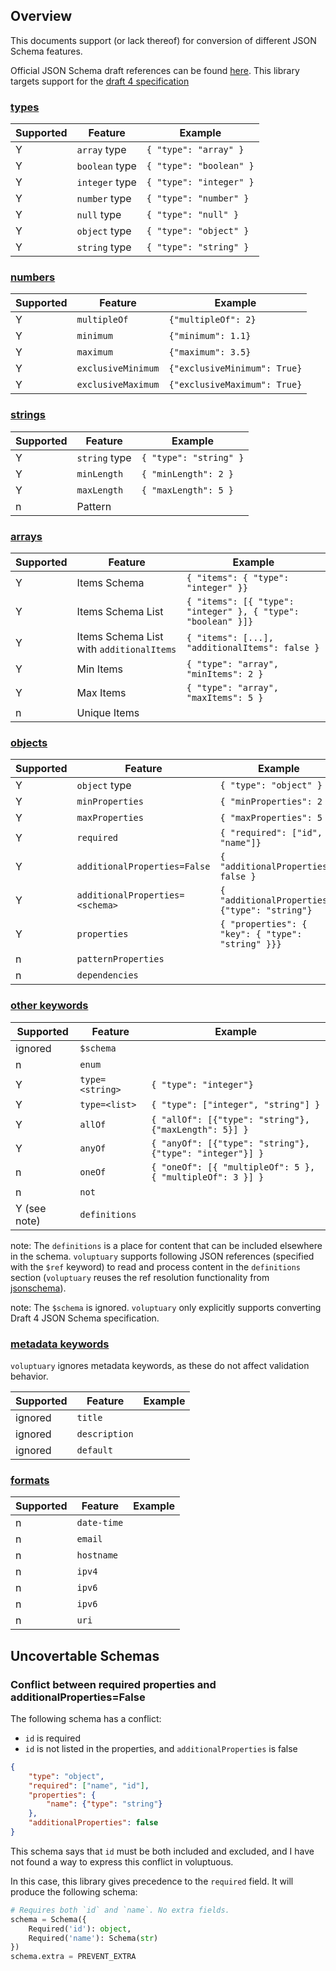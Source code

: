Overview
--------

This documents support (or lack thereof) for conversion of different JSON
Schema features.

Official JSON Schema draft references can be found
[here](http://json-schema.org/specification-links.html). This library targets
support for the [draft 4 specification](https://tools.ietf.org/html/draft-fge-json-schema-validation-00)


### [types](https://tools.ietf.org/html/draft-zyp-json-schema-04#section-3.5)

Supported | Feature                | Example
--------- | ---------------------- | -------
Y         | `array` type           | `{ "type": "array" }`
Y         | `boolean` type         | `{ "type": "boolean" }`
Y         | `integer` type         | `{ "type": "integer" }`
Y         | `number` type          | `{ "type": "number" }`
Y         | `null` type            | `{ "type": "null" }`
Y         | `object` type          | `{ "type": "object" }`
Y         | `string` type          | `{ "type": "string" }`


### [numbers](https://tools.ietf.org/html/draft-fge-json-schema-validation-00#section-5)

Supported | Feature                | Example
--------- | ---------------------- | -------
Y         | `multipleOf`           | `{"multipleOf": 2}`
Y         | `minimum`              | `{"minimum": 1.1}`
Y         | `maximum`              | `{"maximum": 3.5}`
Y         | `exclusiveMinimum`     | `{"exclusiveMinimum": True}`
Y         | `exclusiveMaximum`     | `{"exclusiveMaximum": True}`


### [strings](https://tools.ietf.org/html/draft-fge-json-schema-validation-00#section-5.2)

Supported | Feature       | Example
--------- | ------------- | -------
Y         | `string` type | `{ "type": "string" }`
Y         | `minLength`   | `{ "minLength": 2 }`
Y         | `maxLength`   | `{ "maxLength": 5 }`
n         | Pattern       |


### [arrays](https://tools.ietf.org/html/draft-fge-json-schema-validation-00#section-5.3)

Supported | Feature                                  | Example
--------- | ---------------------------------------- | -------
Y         | Items Schema                             | `{ "items": { "type": "integer" }}`
Y         | Items Schema List                        | `{ "items": [{ "type": "integer" }, { "type": "boolean" }]}`
Y         | Items Schema List with `additionalItems` | `{ "items": [...], "additionalItems": false }`
Y         | Min Items                                | `{ "type": "array", "minItems": 2 }`
Y         | Max Items                                | `{ "type": "array", "maxItems": 5 }`
n         | Unique Items                             |


### [objects](https://tools.ietf.org/html/draft-fge-json-schema-validation-00#section-5.4)

Supported | Feature                         | Example
--------- | --------------------------------| -------
Y         | `object` type                   | `{ "type": "object" }`
Y         | `minProperties`                 | `{ "minProperties": 2 }`
Y         | `maxProperties`                 | `{ "maxProperties": 5 }`
Y         | `required`                      | `{ "required": ["id", "name"]}`
Y         | `additionalProperties=False`    | `{ "additionalProperties": false }`
Y         | `additionalProperties=<schema>` | `{ "additionalProperties": {"type": "string"}`
Y         | `properties`                    | `{ "properties": { "key": { "type": "string" }}}`
n         | `patternProperties`             |
n         | `dependencies`                  |




### [other keywords](https://tools.ietf.org/html/draft-fge-json-schema-validation-00#section-5.5)

Supported    | Feature         | Example
------------ | --------------- | -------
ignored      | `$schema`       |
n            | `enum`          |
Y            | `type=<string>` | `{ "type": "integer"} `
Y            | `type=<list>`   | `{ "type": ["integer", "string"] }`
Y            | `allOf`         | `{ "allOf": [{"type": "string"}, {"maxLength": 5}] }`
Y            | `anyOf`         | `{ "anyOf": [{"type": "string"}, {"type": "integer"}] }`
n            | `oneOf`         | `{ "oneOf": [{ "multipleOf": 5 }, { "multipleOf": 3 }] }`
n            | `not`           |
Y (see note) | `definitions`   |

note: The `definitions` is a place for content that can be included elsewhere
in the schema. `voluptuary` supports following JSON references (specified with
the `$ref` keyword) to read and process content in the `definitions` section
(`voluptuary` reuses the ref resolution functionality from
[jsonschema](https://github.com/Julian/jsonschema)).

note: The `$schema` is ignored. `voluptuary` only explicitly supports
converting Draft 4 JSON Schema specification.


### [metadata keywords](https://tools.ietf.org/html/draft-fge-json-schema-validation-00#section-6)

`voluptuary` ignores metadata keywords, as these do not affect validation
behavior.

Supported   | Feature       | Example
----------- | -------       | -------
ignored     | `title`       |
ignored     | `description` |
ignored     | `default`     |


### [formats](https://tools.ietf.org/html/draft-fge-json-schema-validation-00#section-7)

Supported   | Feature       | Example
----------- | -------       | -------
n           | `date-time`   |
n           | `email`       |
n           | `hostname`    |
n           | `ipv4`        |
n           | `ipv6`        |
n           | `ipv6`        |
n           | `uri`         |


Uncovertable Schemas
--------------------

### Conflict between required properties and additionalProperties=False

The following schema has a conflict:

- `id` is required
- `id` is not listed in the properties, and `additionalProperties` is false

```json
{
    "type": "object",
    "required": ["name", "id"],
    "properties": {
        "name": {"type": "string"}
    },
    "additionalProperties": false
}
```

This schema says that `id` must be both included and excluded, and I have
not found a way to express this conflict in voluptuous.

In this case, this library gives precedence to the `required` field. It will
produce the following schema:

```python
# Requires both `id` and `name`. No extra fields.
schema = Schema({
    Required('id'): object,
    Required('name'): Schema(str)
})
schema.extra = PREVENT_EXTRA
```
